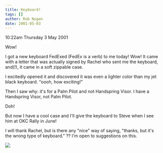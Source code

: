 ```yaml
---
title: Keyboard!
tags: []
author: Rob Nugen
date: 2001-05-03
---
```


<p class=date>10:22am Thursday 3 May 2001</p>

<p>Wow!</p>

<p>I got a new keyboard FedExed (FedEx is a verb) to
me today!  Wow!  It came with a letter that was
actually signed by Rachel who sent me the keyboard,
and(!), it came in a soft zippable case.</p>

<p>I excitedly opened it and discovered it was even a
lighter color than my jet black keyboard.  "oooh, how
exciting!"</p>

<p>Then I saw why: it's for a Palm Pilot and not
Handspring Visor.  I have a Handspring Visor, not Palm
Pilot.</p>

<p>Doh!</p>

<p>But now I have a cool case and I'll give the
keyboard to Steve when I see him at OKC Rally in
June!</p>

<p>I will thank Rachel, but is there any "nice" way of
saying, "thanks, but it's the wrong type of keyboard."
??  I'm open to suggestions on this.</p>

<p><img src="/images/rob/wL-ROB.gif"/></p>
